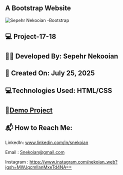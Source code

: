 ## A Bootstrap Website


![Sepehr Nekooian -Bootstrap](https://github.com/user-attachments/assets/df3d276b-37d6-4c73-ba24-e4f213e12189)


## 💻 Project-17-18

## 👨‍💻 Developed By: Sepehr Nekooian

## 📅 Created On: July 25, 2025

## 💻Technologies Used: HTML/CSS 

## 🔗[Demo Project](https://sepehrnekooian.github.io/Photography-myself/)

## 📬 How to Reach Me:

LinkedIn: www.linkedin.com/in/snekoian

Email : Snekoian@gmail.com

Instagram : https://www.instagram.com/nekoian_web?igsh=MWJqcmllanMxeTd4NA==
